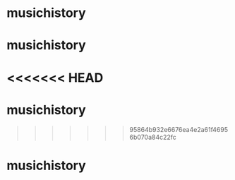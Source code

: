 # musichistory
# musichistory
<<<<<<< HEAD
=======
# musichistory
>>>>>>> 95864b932e6676ea4e2a61f46956b070a84c22fc
# musichistory

